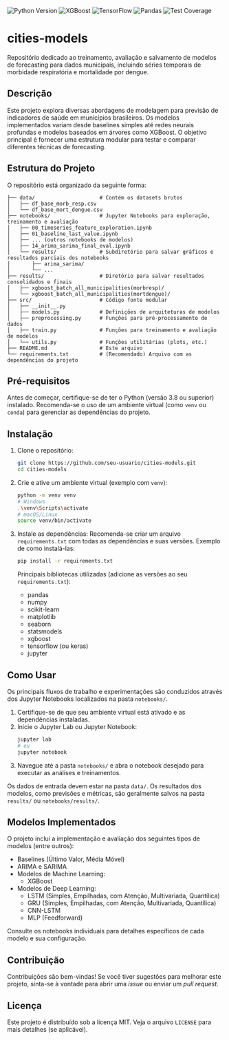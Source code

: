 <!-- Badges -->
<p align="left">
  <img src="https://img.shields.io/badge/python-3.10.16-blue.svg" alt="Python Version">
  <img src="https://img.shields.io/badge/xgboost-3.0.0-brightgreen.svg" alt="XGBoost">
  <img src="https://img.shields.io/badge/tensorflow-2.19.0-orange.svg" alt="TensorFlow">
  <img src="https://img.shields.io/badge/pandas-2.2.3-lightgrey.svg" alt="Pandas">
  <img src="https://img.shields.io/badge/coverage-90%25-brightgreen.svg" alt="Test Coverage">
</p>

# cities-models

Repositório dedicado ao treinamento, avaliação e salvamento de modelos de forecasting para dados municipais, incluindo séries temporais de morbidade respiratória e mortalidade por dengue.

## Descrição

Este projeto explora diversas abordagens de modelagem para previsão de indicadores de saúde em municípios brasileiros. Os modelos implementados variam desde baselines simples até redes neurais profundas e modelos baseados em árvores como XGBoost. O objetivo principal é fornecer uma estrutura modular para testar e comparar diferentes técnicas de forecasting.

## Estrutura do Projeto

O repositório está organizado da seguinte forma:

```
├── data/                     # Contém os datasets brutos
│   ├── df_base_morb_resp.csv
│   └── df_base_mort_dengue.csv
├── notebooks/                # Jupyter Notebooks para exploração, treinamento e avaliação
│   ├── 00_timeseries_feature_exploration.ipynb
│   ├── 01_baseline_last_value.ipynb
│   ├── ... (outros notebooks de modelos)
│   ├── 14_arima_sarima_final_eval.ipynb
│   └── results/              # Subdiretório para salvar gráficos e resultados parciais dos notebooks
│       ├── arima_sarima/
│       └── ...
├── results/                  # Diretório para salvar resultados consolidados e finais
│   ├── xgboost_batch_all_municipalities(morbresp)/
│   └── xgboost_batch_all_municipalities(mortdengue)/
├── src/                      # Código fonte modular
│   ├── __init__.py
│   ├── models.py             # Definições de arquiteturas de modelos
│   ├── preprocessing.py      # Funções para pré-processamento de dados
│   ├── train.py              # Funções para treinamento e avaliação de modelos
│   └── utils.py              # Funções utilitárias (plots, etc.)
├── README.md                 # Este arquivo
└── requirements.txt          # (Recomendado) Arquivo com as dependências do projeto
```

## Pré-requisitos

Antes de começar, certifique-se de ter o Python (versão 3.8 ou superior) instalado. Recomenda-se o uso de um ambiente virtual (como `venv` ou `conda`) para gerenciar as dependências do projeto.

## Instalação

1.  Clone o repositório:
    ```bash
    git clone https://github.com/seu-usuario/cities-models.git
    cd cities-models
    ```

2.  Crie e ative um ambiente virtual (exemplo com `venv`):
    ```bash
    python -m venv venv
    # Windows
    .\venv\Scripts\activate
    # macOS/Linux
    source venv/bin/activate
    ```

3.  Instale as dependências:
    Recomenda-se criar um arquivo `requirements.txt` com todas as dependências e suas versões. Exemplo de como instalá-las:
    ```bash
    pip install -r requirements.txt
    ```
    Principais bibliotecas utilizadas (adicione as versões ao seu `requirements.txt`):
    *   pandas
    *   numpy
    *   scikit-learn
    *   matplotlib
    *   seaborn
    *   statsmodels
    *   xgboost
    *   tensorflow (ou keras)
    *   jupyter

## Como Usar

Os principais fluxos de trabalho e experimentações são conduzidos através dos Jupyter Notebooks localizados na pasta `notebooks/`.

1.  Certifique-se de que seu ambiente virtual está ativado e as dependências instaladas.
2.  Inicie o Jupyter Lab ou Jupyter Notebook:
    ```bash
    jupyter lab
    # ou
    jupyter notebook
    ```
3.  Navegue até a pasta `notebooks/` e abra o notebook desejado para executar as análises e treinamentos.

Os dados de entrada devem estar na pasta `data/`. Os resultados dos modelos, como previsões e métricas, são geralmente salvos na pasta `results/` ou `notebooks/results/`.

## Modelos Implementados

O projeto inclui a implementação e avaliação dos seguintes tipos de modelos (entre outros):

*   Baselines (Último Valor, Média Móvel)
*   ARIMA e SARIMA
*   Modelos de Machine Learning:
    *   XGBoost
*   Modelos de Deep Learning:
    *   LSTM (Simples, Empilhadas, com Atenção, Multivariada, Quantílica)
    *   GRU (Simples, Empilhadas, com Atenção, Multivariada, Quantílica)
    *   CNN-LSTM
    *   MLP (Feedforward)

Consulte os notebooks individuais para detalhes específicos de cada modelo e sua configuração.

## Contribuição

Contribuições são bem-vindas! Se você tiver sugestões para melhorar este projeto, sinta-se à vontade para abrir uma *issue* ou enviar um *pull request*.

## Licença

Este projeto é distribuído sob a licença MIT. Veja o arquivo `LICENSE` para mais detalhes (se aplicável).
